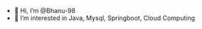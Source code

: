- 👋 Hi, I’m @Bhanu-98
- 👀 I’m interested in Java, Mysql, Springboot, Cloud Computing


<!---
Bhanu-98/Bhanu-98 is a ✨ special ✨ repository because its `README.md` (this file) appears on your GitHub profile.
You can click the Preview link to take a look at your changes.
--->
